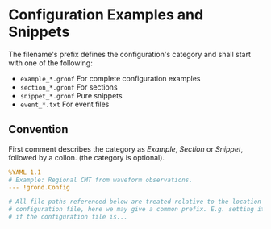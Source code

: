 # Configuration Examples and Snippets

The filename's prefix defines the configuration's category and shall start with one of the following:

* `example_*.gronf`
  For complete configuration examples
* `section_*.gronf`
  For sections
* `snippet_*.gronf`
  Pure snippets
* `event_*.txt`
  For event files

## Convention

First comment describes the category as *Example*, *Section* or *Snippet*, followed by a collon. (the category is optional).

```yaml
%YAML 1.1
# Example: Regional CMT from waveform observations.
--- !grond.Config

# All file paths referenced below are treated relative to the location of this
# configuration file, here we may give a common prefix. E.g. setting it to '..'
# if the configuration file is...
```
